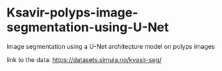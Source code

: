 # Ksavir-polyps-image-segmentation-using-U-Net
Image segmentation using  a U-Net architecture model on polyps images

link to the data: https://datasets.simula.no/kvasir-seg/

